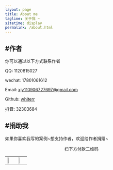 ```yaml
---
layout: page
title: About me
tagline: 关于我 ~
sitetime: display
permalink: /about.html
---
```


## #作者

你可以通过以下方式联系作者

QQ: 1120815027

wechat: 17801061612

Email: <a href="mailto:xjy110906727697@gmail.com">xjy110906727697@gmail.com</a>

Github: [whiterr](https://github.com/whiterr)

抖音: 32303684

## #捐助我

如果你喜欢我写的案例\~想支持作者，欢迎给作者捐赠~

<center>扫下方付款二维码</center>

<!-- <img style="display:inline-block" src="https://whiterr.github.io/images/wepay.png" width="30%" height="30%"/>
<img style="display:inline-block" src="https://whiterr.github.io/images/alipay.jpeg" width="30%" height="30%"/> -->

<table>
<tr>
<td>
<a><img src="https://whiterr.github.io/images/wepay.png" width="30%" height="30%"></a>
</td>
<td>
<a><img src="https://whiterr.github.io/images/alipay.jpeg" width="30%" height="30%"></a>
</td>
</tr>
</table>
